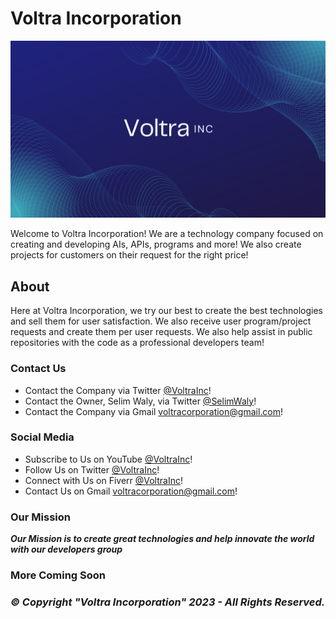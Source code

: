 # Voltra Incorporation

![Banner](ImageFormBanner.png)

Welcome to Voltra Incorporation! We are a technology company focused on creating and developing AIs, APIs, programs and more! We also create projects for customers on their request for the right price!

## About

Here at Voltra Incorporation, we try our best to create the best technologies and sell them for user satisfaction. We also receive user program/project requests and create them per user requests. We also help assist in public repositories with the code as a professional developers team!


### Contact Us

- Contact the Company via Twitter [@VoltraInc](https://twitter.com/VoltraInc)!
- Contact the Owner, Selim Waly, via Twitter [@SelimWaly](https://twitter.com/SelimWaly)!
- Contact the Company via Gmail [voltracorporation@gmail.com](mailto:voltraincorporation@gmail.com)!

### Social Media

- Subscribe to Us on YouTube [@VoltraInc](https://youtube.com/@VoltraInc)!
- Follow Us on Twitter [@VoltraInc](https://twitter.com/VoltraInc)!
- Connect with Us on Fiverr [@VoltraInc](https://fiverr.com/VoltraInc)!
- Contact Us on Gmail [voltracorporation@gmail.com](mailto:voltraincorporation@gmail.com)!


### Our Mission

***Our Mission is to create great technologies and help innovate the world with our developers group***

### More Coming Soon

### ***© Copyright "Voltra Incorporation" 2023 - All Rights Reserved.***
